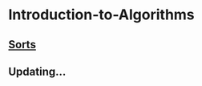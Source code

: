 # Introduction-to-Algorithms

## [Sorts](https://github.com/janlionly/Introduction-to-Algorithms/blob/master/Sorts/Sorts.md)

## Updating...